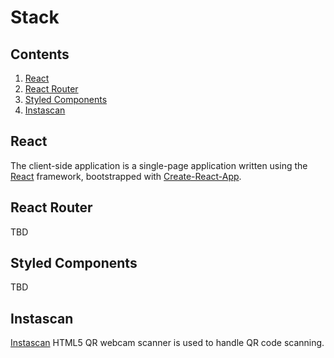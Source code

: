 # Stack

## Contents
1. [React](#react)
1. [React Router](#react-router)
1. [Styled Components](#styled-components)
1. [Instascan](#instascan)

## React
The client-side application is a single-page application written using the [React](https://reactjs.org) framework, bootstrapped with [Create-React-App](https://github.com/facebookincubator/create-react-app).

## React Router
TBD

## Styled Components
TBD

## Instascan
[Instascan](https://github.com/schmich/instascan) HTML5 QR webcam scanner is used to handle QR code scanning.
